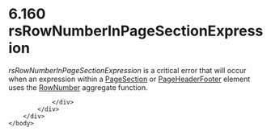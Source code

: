 <html dir="LTR" xmlns:mshelp="http://msdn.microsoft.com/mshelp" xmlns:ddue="http://ddue.schemas.microsoft.com/authoring/2003/5" xmlns:xlink="http://www.w3.org/1999/xlink" xmlns:tool="http://www.microsoft.com/tooltip">
    <head>
        <meta http-equiv="Content-Type" content="text/html; CHARSET=utf-8"></meta>
        <meta name="save" content="history"></meta>
        <title>6.160 rsRowNumberInPageSectionExpression</title>
        <xml>
            <mshelp:toctitle title="6.160 rsRowNumberInPageSectionExpression"></mshelp:toctitle>
            <mshelp:rltitle title="[MS-RDL]: rsRowNumberInPageSectionExpression"></mshelp:rltitle>
            <mshelp:keyword index="A" term="d8edce97-39d9-486c-9914-bc4c4eb5eccf"></mshelp:keyword>
            <mshelp:attr name="DCSext.ContentType" value="open specification"></mshelp:attr>
            <mshelp:attr name="AssetID" value="d8edce97-39d9-486c-9914-bc4c4eb5eccf"></mshelp:attr>
            <mshelp:attr name="TopicType" value="kbRef"></mshelp:attr>
            <mshelp:attr name="DCSext.Title" value="[MS-RDL]: rsRowNumberInPageSectionExpression" />
        </xml>
    </head>
    <body>
        <div id="header">
            <h1 class="heading">6.160 rsRowNumberInPageSectionExpression</h1>
        </div>
        <div id="mainSection">
            <div id="mainBody">
                <div id="allHistory" class="saveHistory"></div>
                <div id="sectionSection0" class="section" name="collapseableSection">
                    

<p><i>rsRowNumberInPageSectionExpression</i> is a critical
error that will occur when an expression within a <a href="afff0921-7d95-4216-8f28-635c67d539d8.html">PageSection</a> or <a href="ddc35223-1cb6-4136-823b-e72a3d12e1f9.html">PageHeaderFooter</a> element
uses the <a href="5246ac2c-9de7-42a2-9b5a-73484f9fe73b.html">RowNumber</a>
aggregate function.</p>


                </div>
            </div>
        </div>
    </body>
</html>